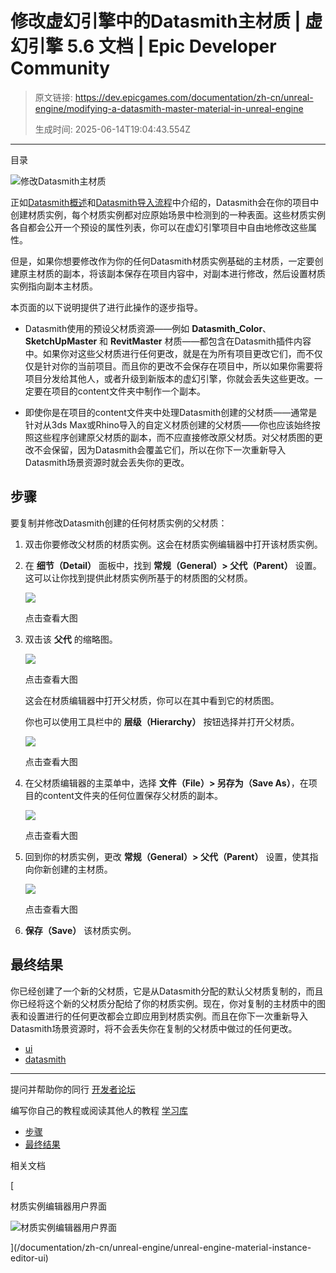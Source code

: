 # 修改虚幻引擎中的Datasmith主材质 | 虚幻引擎 5.6 文档 | Epic Developer Community

> 原文链接: https://dev.epicgames.com/documentation/zh-cn/unreal-engine/modifying-a-datasmith-master-material-in-unreal-engine
> 
> 生成时间: 2025-06-14T19:04:43.554Z

---

目录

![修改Datasmith主材质](https://dev.epicgames.com/community/api/documentation/image/81f4d252-4335-4c5d-99dd-0b090ca91f98?resizing_type=fill&width=1920&height=335)

正如[Datasmith概述](/documentation/zh-cn/unreal-engine/datasmith-plugins-overview)和[Datasmith导入流程](/documentation/zh-cn/unreal-engine/datasmith-import-process-in-unreal-engine)中介绍的，Datasmith会在你的项目中创建材质实例，每个材质实例都对应原始场景中检测到的一种表面。这些材质实例各自都会公开一个预设的属性列表，你可以在虚幻引擎项目中自由地修改这些属性。

但是，如果你想要修改作为你的任何Datasmith材质实例基础的主材质，一定要创建原主材质的副本，将该副本保存在项目内容中，对副本进行修改，然后设置材质实例指向副本主材质。

本页面的以下说明提供了进行此操作的逐步指导。

-   Datasmith使用的预设父材质资源——例如 **Datasmith\_Color**、**SketchUpMaster** 和 **RevitMaster** 材质——都包含在Datasmith插件内容中。如果你对这些父材质进行任何更改，就是在为所有项目更改它们，而不仅仅是针对你的当前项目。而且你的更改不会保存在项目中，所以如果你需要将项目分发给其他人，或者升级到新版本的虚幻引擎，你就会丢失这些更改。一定要在项目的content文件夹中制作一个副本。
    
-   即使你是在项目的content文件夹中处理Datasmith创建的父材质——通常是针对从3ds Max或Rhino导入的自定义材质创建的父材质——你也应该始终按照这些程序创建原父材质的副本，而不应直接修改原父材质。对父材质图的更改不会保留，因为Datasmith会覆盖它们，所以在你下一次重新导入Datasmith场景资源时就会丢失你的更改。
    

## 步骤

要复制并修改Datasmith创建的任何材质实例的父材质：

1.  双击你要修改父材质的材质实例。这会在材质实例编辑器中打开该材质实例。
    
2.  在 **细节（Detail）** 面板中，找到 **常规（General）> 父代（Parent）** 设置。这可以让你找到提供此材质实例所基于的材质图的父材质。
    
    [![](https://d1iv7db44yhgxn.cloudfront.net/documentation/images/56d7db5c-5bce-40fc-8311-8bb440099832/material-instance-parent-setting.png)](https://d1iv7db44yhgxn.cloudfront.net/documentation/images/56d7db5c-5bce-40fc-8311-8bb440099832/material-instance-parent-setting.png)
    
    点击查看大图
    
3.  双击该 **父代** 的缩略图。
    
    [![](https://d1iv7db44yhgxn.cloudfront.net/documentation/images/abdce190-04db-4950-ad20-4da7fb293182/material-instance-parent-thumbnail.png)](https://d1iv7db44yhgxn.cloudfront.net/documentation/images/abdce190-04db-4950-ad20-4da7fb293182/material-instance-parent-thumbnail.png)
    
    点击查看大图
    
    这会在材质编辑器中打开父材质，你可以在其中看到它的材质图。
    
    你也可以使用工具栏中的 **层级（Hierarchy）** 按钮选择并打开父材质。
    
    [![](https://d1iv7db44yhgxn.cloudfront.net/documentation/images/1fdbabff-b9f3-46c2-aaaa-58c37e514730/material-instance-hierarchy.png)](https://d1iv7db44yhgxn.cloudfront.net/documentation/images/1fdbabff-b9f3-46c2-aaaa-58c37e514730/material-instance-hierarchy.png)
    
    点击查看大图
    
4.  在父材质编辑器的主菜单中，选择 **文件（File）> 另存为（Save As）**，在项目的content文件夹的任何位置保存父材质的副本。
    
    [![](https://d1iv7db44yhgxn.cloudfront.net/documentation/images/6cc5d2cf-350b-43cd-99c1-179045068b24/material-parent-saveas.png)](https://d1iv7db44yhgxn.cloudfront.net/documentation/images/6cc5d2cf-350b-43cd-99c1-179045068b24/material-parent-saveas.png)
    
    点击查看大图
    
5.  回到你的材质实例，更改 **常规（General）> 父代（Parent）** 设置，使其指向你新创建的主材质。
    
    [![](https://d1iv7db44yhgxn.cloudfront.net/documentation/images/09e9e17b-168e-470a-9705-9a57c9b3179e/material-instance-change-parent.png)](https://d1iv7db44yhgxn.cloudfront.net/documentation/images/09e9e17b-168e-470a-9705-9a57c9b3179e/material-instance-change-parent.png)
    
    点击查看大图
    
6.  **保存（Save）** 该材质实例。
    

## 最终结果

你已经创建了一个新的父材质，它是从Datasmith分配的默认父材质复制的，而且你已经将这个新的父材质分配给了你的材质实例。现在，你对复制的主材质中的图表和设置进行的任何更改都会立即应用到材质实例。而且在你下一次重新导入Datasmith场景资源时，将不会丢失你在复制的父材质中做过的任何更改。

-   [ui](https://dev.epicgames.com/community/search?query=ui)
-   [datasmith](https://dev.epicgames.com/community/search?query=datasmith)

* * *

提问并帮助你的同行 [开发者论坛](https://forums.unrealengine.com/categories?tag=unreal-engine)

编写你自己的教程或阅读其他人的教程 [学习库](https://dev.epicgames.com/community/unreal-engine/learning)

-   [步骤](/documentation/zh-cn/unreal-engine/modifying-a-datasmith-master-material-in-unreal-engine#%E6%AD%A5%E9%AA%A4)
-   [最终结果](/documentation/zh-cn/unreal-engine/modifying-a-datasmith-master-material-in-unreal-engine#%E6%9C%80%E7%BB%88%E7%BB%93%E6%9E%9C)

相关文档

[

材质实例编辑器用户界面

![材质实例编辑器用户界面](https://dev.epicgames.com/community/api/documentation/image/45f14f92-be4d-4438-ab64-0051a45a21a7?resizing_type=fit&width=160&height=92)

](/documentation/zh-cn/unreal-engine/unreal-engine-material-instance-editor-ui)